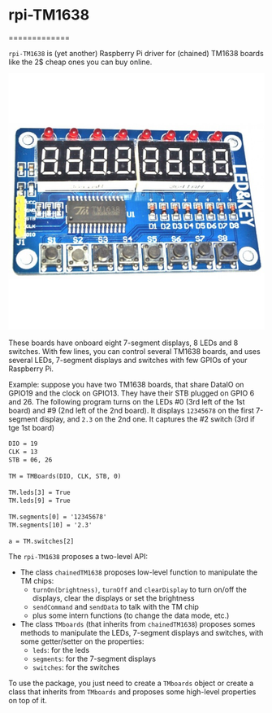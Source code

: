 # rpi-TM1638
=============

`rpi-TM1638` is (yet another) Raspberry Pi driver for (chained) TM1638 boards like the 2$ cheap ones you can buy online.

![One of these TM1638 board](doc/TM1638.JPG)

These boards have onboard eight 7-segment displays, 8 LEDs and 8 switches.
 With few lines, you can control several TM1638 boards, and uses several LEDs, 7-segment displays and switches with few GPIOs of your Raspberry Pi.
 
 Example: suppose you have two TM1638 boards, that share DataIO on GPIO19 and the clock on GPIO13. They have their STB plugged on GPIO 6 and 26. 
 The following program turns on the LEDs #0 (3rd left of the 1st board) and #9 (2nd left of the 2nd board). It displays `12345678` on the first 7-segment display, and `2.3` on the 2nd one.
 It captures the #2 switch (3rd if tge 1st board)
  
    DIO = 19
    CLK = 13
    STB = 06, 26

    TM = TMBoards(DIO, CLK, STB, 0)

    TM.leds[3] = True
    TM.leds[9] = True

    TM.segments[0] = '12345678'
    TM.segments[10] = '2.3'
    
    a = TM.switches[2]

The `rpi-TM1638` proposes a two-level API:
- The class `chainedTM1638` proposes low-level function to manipulate the TM chips:
  - `turnOn(brightness)`,  `turnOff` and `clearDisplay` to turn on/off the displays, clear the displays or set the brightness
  - `sendCommand` and `sendData` to talk with the TM chip
  - plus some intern functions (to change the data mode, etc.)
- The class `TMboards` (that inherits from `chainedTM1638`) proposes somes methods to manipulate the LEDs, 7-segment displays and switches, with some getter/setter on the properties:
  - `leds`: for the leds
  - `segments`: for the 7-segment displays
  - `switches`: for the switches
  
  
To use the package, you just need to create a `TMboards` object or create a class that inherits from `TMboards` and proposes some high-level properties on top of it.
